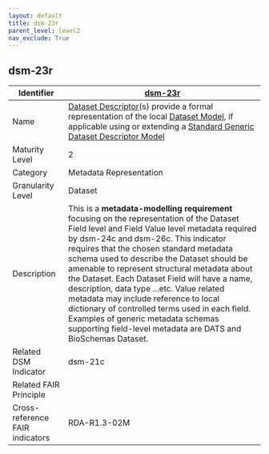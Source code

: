 ```yaml
---
layout: default
title: dsm-23r
parent_level: level2
nav_exclude: True
---
```


## dsm-23r

| Identifier | [dsm-23r](https://github.com/FAIRplus/Data-Maturity/blob/master/docs/_indicators/dsm-23r.md) |
| ---------- | ----------|
| Name | [Dataset Descriptor](https://fairplus.github.io/Data-Maturity/docs/Glossary/#dataset-descriptor)(s) provide a formal representation of the local [Dataset Model](https://fairplus.github.io/Data-Maturity/docs/Glossary/#dataset-model), if applicable using or extending a [Standard Generic Dataset Descriptor Model](https://fairplus.github.io/Data-Maturity/docs/Glossary/#standard-generic-dataset-model) |
| Maturity Level | 2 |
| Category | Metadata Representation |
| Granularity Level | Dataset |
| Description | This is a **metadata-modelling requirement** focusing on the representation of the Dataset Field level and Field Value level metadata required by dsm-24c and dsm-26c. This indicator requires that the chosen standard metadata schema used to describe the Dataset should be amenable to represent structural metadata about the Dataset. Each Dataset Field will have a name, description, data type ...etc. Value related metadata may include reference to local dictionary of controlled terms used in each field. Examples of generic metadata schemas supporting field-level metadata are DATS and BioSchemas Dataset. |
| Related DSM Indicator| dsm-21c |
| Related FAIR Principle | |
| Cross-reference FAIR indicators | RDA-R1.3-02M |
